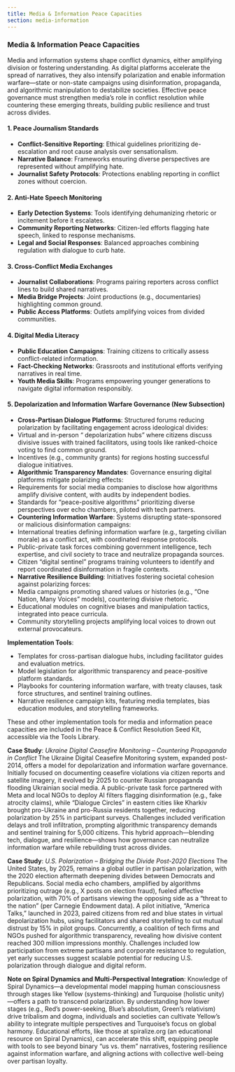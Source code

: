 ```yaml
---
title: Media & Information Peace Capacities
section: media-information
---
```


### Media & Information Peace Capacities

Media and information systems shape conflict dynamics, either amplifying division or fostering understanding. As digital platforms accelerate the spread of narratives, they also intensify polarization and enable information warfare—state or non-state campaigns using disinformation, propaganda, and algorithmic manipulation to destabilize societies. Effective peace governance must strengthen media’s role in conflict resolution while countering these emerging threats, building public resilience and trust across divides.

#### 1. Peace Journalism Standards
- **Conflict-Sensitive Reporting**: Ethical guidelines prioritizing de-escalation and root cause analysis over sensationalism.
- **Narrative Balance**: Frameworks ensuring diverse perspectives are represented without amplifying hate.
- **Journalist Safety Protocols**: Protections enabling reporting in conflict zones without coercion.

#### 2. Anti-Hate Speech Monitoring
- **Early Detection Systems**: Tools identifying dehumanizing rhetoric or incitement before it escalates.
- **Community Reporting Networks**: Citizen-led efforts flagging hate speech, linked to response mechanisms.
- **Legal and Social Responses**: Balanced approaches combining regulation with dialogue to curb hate.

#### 3. Cross-Conflict Media Exchanges
- **Journalist Collaborations**: Programs pairing reporters across conflict lines to build shared narratives.
- **Media Bridge Projects**: Joint productions (e.g., documentaries) highlighting common ground.
- **Public Access Platforms**: Outlets amplifying voices from divided communities.

#### 4. Digital Media Literacy
- **Public Education Campaigns**: Training citizens to critically assess conflict-related information.
- **Fact-Checking Networks**: Grassroots and institutional efforts verifying narratives in real time.
- **Youth Media Skills**: Programs empowering younger generations to navigate digital information responsibly.

#### 5. Depolarization and Information Warfare Governance (New Subsection)
- **Cross-Partisan Dialogue Platforms**: Structured forums reducing polarization by facilitating engagement across ideological divides:
- Virtual and in-person “ depolarization hubs” where citizens discuss divisive issues with trained facilitators, using tools like ranked-choice voting to find common ground.
- Incentives (e.g., community grants) for regions hosting successful dialogue initiatives.
- **Algorithmic Transparency Mandates**: Governance ensuring digital platforms mitigate polarizing effects:
- Requirements for social media companies to disclose how algorithms amplify divisive content, with audits by independent bodies.
- Standards for “peace-positive algorithms” prioritizing diverse perspectives over echo chambers, piloted with tech partners.
- **Countering Information Warfare**: Systems disrupting state-sponsored or malicious disinformation campaigns:
- International treaties defining information warfare (e.g., targeting civilian morale) as a conflict act, with coordinated response protocols.
- Public-private task forces combining government intelligence, tech expertise, and civil society to trace and neutralize propaganda sources.
- Citizen “digital sentinel” programs training volunteers to identify and report coordinated disinformation in fragile contexts.
- **Narrative Resilience Building**: Initiatives fostering societal cohesion against polarizing forces:
- Media campaigns promoting shared values or histories (e.g., “One Nation, Many Voices” models), countering divisive rhetoric.
- Educational modules on cognitive biases and manipulation tactics, integrated into peace curricula.
- Community storytelling projects amplifying local voices to drown out external provocateurs.

**Implementation Tools**:
- Templates for cross-partisan dialogue hubs, including facilitator guides and evaluation metrics.
- Model legislation for algorithmic transparency and peace-positive platform standards.
- Playbooks for countering information warfare, with treaty clauses, task force structures, and sentinel training outlines.
- Narrative resilience campaign kits, featuring media templates, bias education modules, and storytelling frameworks.

These and other implementation tools for media and information peace capacities are included in the Peace & Conflict Resolution Seed Kit, accessible via the Tools Library.

**Case Study**: *Ukraine Digital Ceasefire Monitoring – Countering Propaganda in Conflict*
The Ukraine Digital Ceasefire Monitoring system, expanded post-2014, offers a model for depolarization and information warfare governance. Initially focused on documenting ceasefire violations via citizen reports and satellite imagery, it evolved by 2025 to counter Russian propaganda flooding Ukrainian social media. A public-private task force partnered with Meta and local NGOs to deploy AI filters flagging disinformation (e.g., fake atrocity claims), while “Dialogue Circles” in eastern cities like Kharkiv brought pro-Ukraine and pro-Russia residents together, reducing polarization by 25% in participant surveys. Challenges included verification delays and troll infiltration, prompting algorithmic transparency demands and sentinel training for 5,000 citizens. This hybrid approach—blending tech, dialogue, and resilience—shows how governance can neutralize information warfare while rebuilding trust across divides.

**Case Study**: *U.S. Polarization – Bridging the Divide Post-2020 Elections*
The United States, by 2025, remains a global outlier in partisan polarization, with the 2020 election aftermath deepening divides between Democrats and Republicans. Social media echo chambers, amplified by algorithms prioritizing outrage (e.g., X posts on election fraud), fueled affective polarization, with 70% of partisans viewing the opposing side as a “threat to the nation” (per Carnegie Endowment data). A pilot initiative, “America Talks,” launched in 2023, paired citizens from red and blue states in virtual depolarization hubs, using facilitators and shared storytelling to cut mutual distrust by 15% in pilot groups. Concurrently, a coalition of tech firms and NGOs pushed for algorithmic transparency, revealing how divisive content reached 300 million impressions monthly. Challenges included low participation from extreme partisans and corporate resistance to regulation, yet early successes suggest scalable potential for reducing U.S. polarization through dialogue and digital reform.

**Note on Spiral Dynamics and Multi-Perspectival Integration**: Knowledge of Spiral Dynamics—a developmental model mapping human consciousness through stages like Yellow (systems-thinking) and Turquoise (holistic unity)—offers a path to transcend polarization. By understanding how lower stages (e.g., Red’s power-seeking, Blue’s absolutism, Green’s relativism) drive tribalism and dogma, individuals and societies can cultivate Yellow’s ability to integrate multiple perspectives and Turquoise’s focus on global harmony. Educational efforts, like those at spiralize.org (an educational resource on Spiral Dynamics), can accelerate this shift, equipping people with tools to see beyond binary “us vs. them” narratives, fostering resilience against information warfare, and aligning actions with collective well-being over partisan loyalty.
